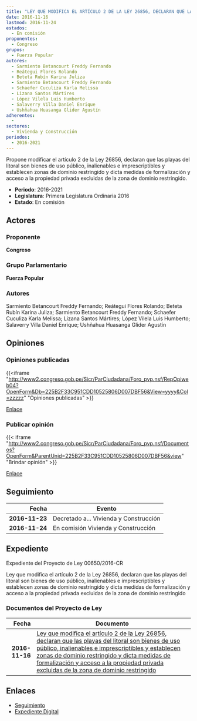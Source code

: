 ```yaml
---
title: "LEY QUE MODIFICA EL ARTÍCULO 2 DE LA LEY 26856, DECLARAN QUE LAS PLAYAS DEL LITORAL SON BIENES DE USO PÚBLICO, INALIENABLES E IMPRESCRIPTIBLES Y ESTABLECEN ZONAS DE DOMINIO RESTRINGIDO"
date: 2016-11-16
lastmod: 2016-11-24
estados: 
  - En comisión
proponentes: 
  - Congreso
grupos: 
  - Fuerza Popular
autores: 
  - Sarmiento Betancourt Freddy Fernando
  - Reátegui Flores Rolando
  - Beteta Rubín Karina Juliza
  - Sarmiento Betancourt Freddy Fernando
  - Schaefer Cuculiza Karla Melissa
  - Lizana Santos Mártires
  - López Vilela Luis Humberto
  - Salaverry Villa Daniel Enrique
  - Ushñahua Huasanga Glider Agustín
adherentes: 
  - 
sectores: 
  - Vivienda y Construcción
periodos: 
  - 2016-2021
---
```


Propone modificar el artículo 2 de la Ley 26856, declaran que las playas del litoral son bienes de uso público, inalienables e imprescriptibles y establecen zonas de dominio restringido y dicta medidas de formalización y acceso a la propiedad privada excluidas de la zona de dominio restringido.

- **Periodo**: 2016-2021
- **Legislatura**: Primera Legislatura Ordinaria 2016
- **Estado**: En comisión

## Actores

### Proponente

**Congreso**

### Grupo Parlamentario

**Fuerza Popular**

### Autores

Sarmiento Betancourt Freddy Fernando; Reátegui Flores Rolando; Beteta Rubín Karina Juliza; Sarmiento Betancourt Freddy Fernando; Schaefer Cuculiza Karla Melissa; Lizana Santos Mártires; López Vilela Luis Humberto; Salaverry Villa Daniel Enrique; Ushñahua Huasanga Glider Agustín


## Opiniones

### Opiniones publicadas

{{<iframe "http://www2.congreso.gob.pe/Sicr/ParCiudadana/Foro_pvp.nsf/RepOpiweb04?OpenForm&Db=225B2F33C951CDD10525806D007DBF56&View=yyyy&Col=zzzzz" "Opiniones publicadas" >}}

[Enlace](http://www2.congreso.gob.pe/Sicr/ParCiudadana/Foro_pvp.nsf/RepOpiweb04?OpenForm&Db=225B2F33C951CDD10525806D007DBF56&View=yyyy&Col=zzzzz)
### Publicar opinión

{{< iframe "http://www2.congreso.gob.pe/Sicr/ParCiudadana/Foro_pvp.nsf/Documentos?OpenForm&ParentUnid=225B2F33C951CDD10525806D007DBF56&view" "Brindar opinión" >}}

[Enlace](http://www2.congreso.gob.pe/Sicr/ParCiudadana/Foro_pvp.nsf/Documentos?OpenForm&ParentUnid=225B2F33C951CDD10525806D007DBF56&view)

## Seguimiento

| Fecha | Evento |
|------:|--------|
| **2016-11-23** | Decretado a... Vivienda y Construcción|
| **2016-11-24** | En comisión Vivienda y Construcción|


## Expediente

Expediente del Proyecto de Ley 00650/2016-CR

Ley que modifica el artículo 2 de la Ley 26856, declaran que las playas del litoral son bienes de uso público, inalienables e imprescriptibles y establecen zonas de dominio restringido y dicta medidas de formalización y acceso a la propiedad privada excluidas de la zona de dominio restringido


### Documentos del Proyecto de Ley

| Fecha | Documento |
|------:|--------|
| **2016-11-16** | [Ley que modifica el artículo 2 de la Ley 26856, declaran que las playas del litoral son bienes de uso público, inalienables e imprescriptibles y establecen zonas de dominio restringido y dicta medidas de formalización y acceso a la propiedad privada excluidas de la zona de dominio restringido](http://www.leyes.congreso.gob.pe/Documentos/2016_2021/Proyectos_de_Ley_y_de_Resoluciones_Legislativas/PL0065020161116.pdf) |

## Enlaces 

- [Seguimiento](http://www2.congreso.gob.pe/Sicr/TraDocEstProc/CLProLey2016.nsf/f7fff46988ca05b1052578e100829cc7/6159e19c080fe95c0525806d007847f3?OpenDocument)
- [Expediente Digital](http://www2.congreso.gob.pehttp://www2.congreso.gob.pe/Sicr/TraDocEstProc/CLProLey2016.nsf/f7fff46988ca05b1052578e100829cc7/6159e19c080fe95c0525806d007847f3?OpenDocument&Click=05257FB7005EB655.eb71d0cf91d8294e05256cdf006b5706/$Body/0.1C6C)
